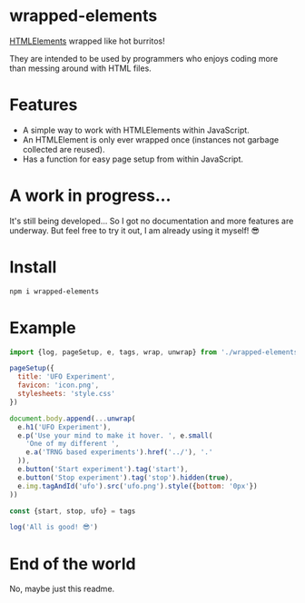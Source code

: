 
# wrapped-elements

[HTMLElements](https://developer.mozilla.org/docs/Web/API/HTMLElement) wrapped like hot burritos!

They are intended to be used by programmers who enjoys coding more than messing around with HTML files.

# Features
  * A simple way to work with HTMLElements within JavaScript.
  * An HTMLElement is only ever wrapped once (instances not garbage collected are reused).
  * Has a function for easy page setup from within JavaScript.

# A work in progress...

It's still being developed... So I got no documentation and more features are underway. But feel free to try it out, I am already using it myself! 😎

# Install

```bash
npm i wrapped-elements
```

# Example

```js
import {log, pageSetup, e, tags, wrap, unwrap} from './wrapped-elements.js'

pageSetup({
  title: 'UFO Experiment',
  favicon: 'icon.png',
  stylesheets: 'style.css'
})

document.body.append(...unwrap(
  e.h1('UFO Experiment'),
  e.p('Use your mind to make it hover. ', e.small(
    'One of my different ',
    e.a('TRNG based experiments').href('../'), '.'
  )),
  e.button('Start experiment').tag('start'),
  e.button('Stop experiment').tag('stop').hidden(true),
  e.img.tagAndId('ufo').src('ufo.png').style({bottom: '0px'})
))

const {start, stop, ufo} = tags

log('All is good! 😎')
```

# End of the world

No, maybe just this readme.

